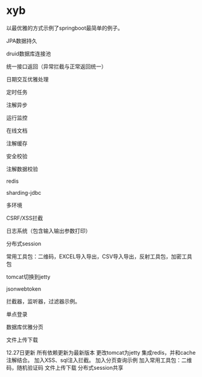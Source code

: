 # xyb
以最优雅的方式示例了springboot最简单的例子。

JPA数据持久

druid数据库连接池

统一接口返回（异常拦截与正常返回统一）

日期交互优雅处理

定时任务

注解异步

运行监控

在线文档

注解缓存

安全校验

注解数据校验

redis

sharding-jdbc

多环境

CSRF/XSS拦截

日志系统（包含输入输出参数打印）

分布式session

常用工具包：二维码，EXCEL导入导出，CSV导入导出，反射工具包，加密工具包

tomcat切换到jetty

jsonwebtoken

拦截器，监听器，过滤器示例。

单点登录

数据库优雅分页

文件上传下载


12.27日更新
所有依赖更新为最新版本
更改tomcat为jetty
集成redis，并和cache注解结合。
加入XSS、sql注入拦截。
加入分页查询示例
加入常用工具包：二维码，随机验证码
文件上传下载
分布式session共享





